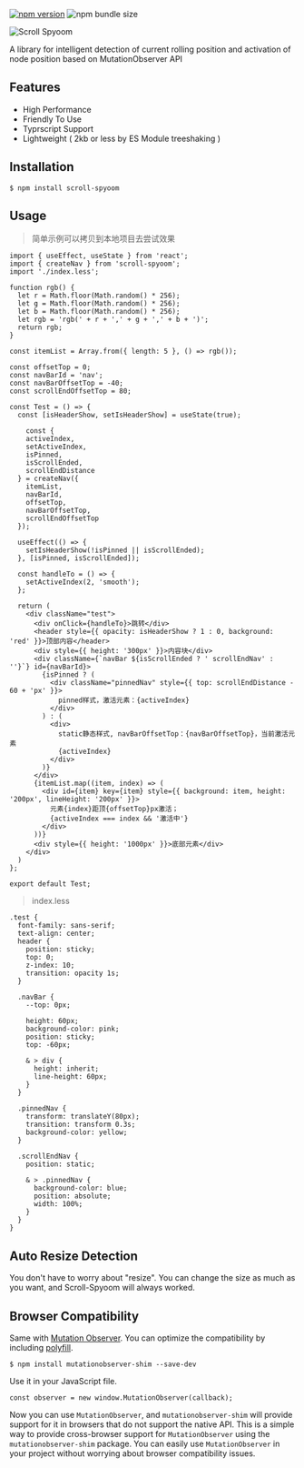 [![npm version](https://img.shields.io/npm/v/scroll-spyoom)](https://www.npmjs.com/package/scroll-spyoom) ![npm bundle size](https://img.shields.io/bundlephobia/min/scroll-spyoom)

![Scroll Spyoom](https://cdn.jsdelivr.net/gh/zengzjie/picgo-image@main/static_files/202304072223534.jpg)

A library for intelligent detection of current rolling position and activation of node position based on MutationObserver API

## Features

- High Performance
- Friendly To Use
- Typrscript Support
- Lightweight ( 2kb or less by ES Module treeshaking )

## Installation

```shell
$ npm install scroll-spyoom
```

## Usage

> 简单示例可以拷贝到本地项目去尝试效果

```tsx
import { useEffect, useState } from 'react';
import { createNav } from 'scroll-spyoom';
import './index.less';

function rgb() {
  let r = Math.floor(Math.random() * 256);
  let g = Math.floor(Math.random() * 256);
  let b = Math.floor(Math.random() * 256);
  let rgb = 'rgb(' + r + ',' + g + ',' + b + ')';
  return rgb;
}

const itemList = Array.from({ length: 5 }, () => rgb());

const offsetTop = 0;
const navBarId = 'nav';
const navBarOffsetTop = -40;
const scrollEndOffsetTop = 80;

const Test = () => {
  const [isHeaderShow, setIsHeaderShow] = useState(true);
  
	const { 
    activeIndex, 
    setActiveIndex, 
    isPinned, 
    isScrollEnded, 
    scrollEndDistance 
  } = createNav({
    itemList,
    navBarId,
    offsetTop,
    navBarOffsetTop,
    scrollEndOffsetTop
  });
  
  useEffect(() => {
    setIsHeaderShow(!isPinned || isScrollEnded);
  }, [isPinned, isScrollEnded]);
  
  const handleTo = () => {
    setActiveIndex(2, 'smooth');
  };
  
  return (
    <div className="test">
      <div onClick={handleTo}>跳转</div>
      <header style={{ opacity: isHeaderShow ? 1 : 0, background: 'red' }}>顶部内容</header>
      <div style={{ height: '300px' }}>内容块</div>
      <div className={`navBar ${isScrollEnded ? ' scrollEndNav' : ''}`} id={navBarId}>
        {isPinned ? (
          <div className="pinnedNav" style={{ top: scrollEndDistance - 60 + 'px' }}>
            pinned样式，激活元素：{activeIndex}
          </div>
        ) : (
          <div>
            static静态样式, navBarOffsetTop：{navBarOffsetTop}，当前激活元素
            {activeIndex}
          </div>
        )}
      </div>
      {itemList.map((item, index) => (
        <div id={item} key={item} style={{ background: item, height: '200px', lineHeight: '200px' }}>
          元素{index}距顶{offsetTop}px激活；
          {activeIndex === index && '激活中'}
        </div>
      ))}
      <div style={{ height: '1000px' }}>底部元素</div>
    </div>
  )
};

export default Test;
```

> index.less

```less
.test {
  font-family: sans-serif;
  text-align: center;
  header {
    position: sticky;
    top: 0;
    z-index: 10;
    transition: opacity 1s;
  }

  .navBar {
    --top: 0px;

    height: 60px;
    background-color: pink;
    position: sticky;
    top: -60px;

    & > div {
      height: inherit;
      line-height: 60px;
    }
  }

  .pinnedNav {
    transform: translateY(80px);
    transition: transform 0.3s;
    background-color: yellow;
  }

  .scrollEndNav {
    position: static;

    & > .pinnedNav {
      background-color: blue;
      position: absolute;
      width: 100%;
    }
  }
}

```

## Auto Resize Detection

You don't have to worry about "resize". You can change the size as much as you want, and Scroll-Spyoom will always worked.

## Browser Compatibility

Same with [Mutation Observer](https://caniuse.com/?search=Mutation%20Observer). You can optimize the compatibility by including [polyfill](https://github.com/w3c/IntersectionObserver#readme).

```shell
$ npm install mutationobserver-shim --save-dev
```

Use it in your JavaScript file.

```tsx
const observer = new window.MutationObserver(callback);
```

Now you can use `MutationObserver`, and `mutationobserver-shim` will provide support for it in browsers that do not support the native API. This is a simple way to provide cross-browser support for `MutationObserver` using the `mutationobserver-shim` package. You can easily use `MutationObserver` in your project without worrying about browser compatibility issues.
